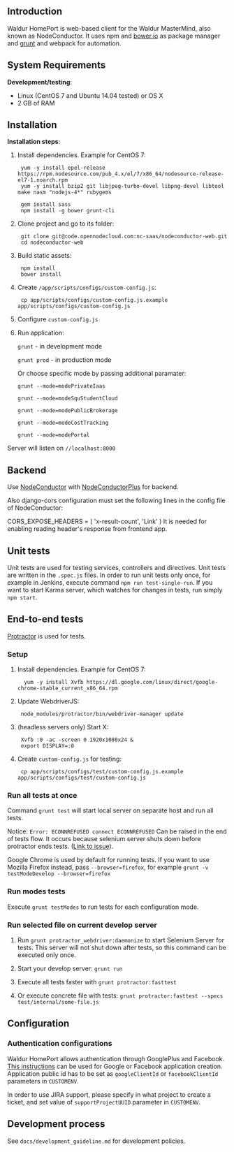 ## Introduction

Waldur HomePort is web-based client for the Waldur MasterMind, also known as NodeConductor.
It uses npm and [bower.io][1] as package manager and [grunt][2] and webpack for automation.

## System Requirements

__Development/testing__:

- Linux (CentOS 7 and Ubuntu 14.04 tested) or OS X
- 2 GB of RAM

## Installation

__Installation steps__:

1. Install dependencies. Example for CentOS 7:

        yum -y install epel-release https://rpm.nodesource.com/pub_4.x/el/7/x86_64/nodesource-release-el7-1.noarch.rpm
        yum -y install bzip2 git libjpeg-turbo-devel libpng-devel libtool make nasm "nodejs-4*" rubygems

        gem install sass
        npm install -g bower grunt-cli

2. Clone project and go to its folder:

        git clone git@code.opennodecloud.com:nc-saas/nodeconductor-web.git
        cd nodeconductor-web

3. Build static assets:

        npm install
        bower install

4. Create `/app/scripts/configs/custom-config.js`:

        cp app/scripts/configs/custom-config.js.example app/scripts/configs/custom-config.js

5. Configure `custom-config.js`

6. Run application:

    `grunt` - in development mode

    `grunt prod` - in production mode

    Or choose specific mode by passing additional paramater:

     `grunt --mode=modePrivateIaas`
     
     `grunt --mode=modeSquStudentCloud`
     
     `grunt --mode=modePublicBrokerage`
     
     `grunt --mode=modeCostTracking`

     `grunt --mode=modePortal`

Server will listen on `//localhost:8000`

## Backend

Use [NodeConductor][4] with [NodeConductorPlus][5] for backend.

Also django-cors configuration must set the following lines in the config file of NodeConductor:

CORS_EXPOSE_HEADERS = (
        'x-result-count',
        'Link'
)
It is needed for enabling reading header's response from frontend app.

## Unit tests

Unit tests are used for testing services, controllers and directives.
Unit tests are written in the `.spec.js` files.
In order to run unit tests only once, for example in Jenkins, execute command `npm run test-single-run`.
If you want to start Karma server, which watches for changes in tests, run simply `npm start`.

## End-to-end tests

[Protractor][6] is used for tests.

### Setup

1. Install dependencies. Example for CentOS 7:

         yum -y install Xvfb https://dl.google.com/linux/direct/google-chrome-stable_current_x86_64.rpm

2. Update WebdriverJS:

        node_modules/protractor/bin/webdriver-manager update

3. (headless servers only) Start X:

        Xvfb :0 -ac -screen 0 1920x1080x24 &
        export DISPLAY=:0

4. Create `custom-config.js` for testing:

        cp app/scripts/configs/test/custom-config.js.example app/scripts/configs/test/custom-config.js

### Run all tests at once

Command `grunt test` will start local server on separate host and run all tests.

Notice: `Error: ECONNREFUSED connect ECONNREFUSED` Can be raised in the end of tests flow.
It occurs because selenium server shuts down before protractor ends tests. ([Link to issue][7]).

Google Chrome is used by default for running tests. If you want to use Mozilla Firefox instead,
pass `--browser=firefox`, for example `grunt -v testModeDevelop --browser=firefox`

### Run modes tests

Execute `grunt testModes` to run tests for each configuration mode.

### Run selected file on current develop server

1. Run `grunt protractor_webdriver:daemonize` to start Selenium Server for tests.
This server will not shut down after tests, so this command can be executed only once.

2. Start your develop server: `grunt run`

3. Execute all tests faster with `grunt protractor:fasttest`

4. Or execute concrete file with tests: `grunt protractor:fasttest --specs test/internal/some-file.js`

## Configuration

### Authentication configurations

Waldur HomePort allows authentication through GooglePlus and Facebook.
[This instructions][3] can be used for Google or Facebook application creation.
Application public id has to be set as `googleClientId` or `facebookClientId` parameters in `CUSTOMENV`.

In order to use JIRA support, please specify in what project to create a ticket, and set value of `supportProjectUUID` parameter in `CUSTOMENV`.

## Development process

See `docs/development_guideline.md` for development policies.


[1]: http://bower.io
[2]: http://gruntjs.com
[3]: https://github.com/sahat/satellizer/#obtaining-oauth-keys
[4]: https://code.opennodecloud.com/nodeconductor/nodeconductor/blob/develop/README.rst
[5]: https://code.opennodecloud.com/nc-saas/ncplus/blob/develop/README.rst
[6]: http://angular.github.io/protractor/#/tutorial
[7]: https://github.com/teerapap/grunt-protractor-runner/issues/111
